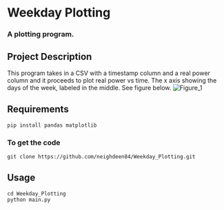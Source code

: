 # Weekday Plotting
### A plotting program.


## Project Description
This program takes in a CSV with a timestamp column and a real power column and it proceeds to plot real power vs time. The x axis showing the days of the week, labeled in the middle. See figure below.
![Figure_1](https://user-images.githubusercontent.com/60201315/117938528-00167680-b2bc-11eb-9f8e-f28302c96d07.png)

## Requirements
```
pip install pandas matplotlib 
```

### To get the code
```
git clone https://github.com/neighdeen84/Weekday_Plotting.git
```


## Usage
```
cd Weekday_Plotting
python main.py
```
